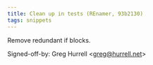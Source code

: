 ```yaml
---
title: Clean up in tests (REnamer, 93b2130)
tags: snippets
---
```


Remove redundant if blocks.

Signed-off-by: Greg Hurrell &lt;greg@hurrell.net&gt;
